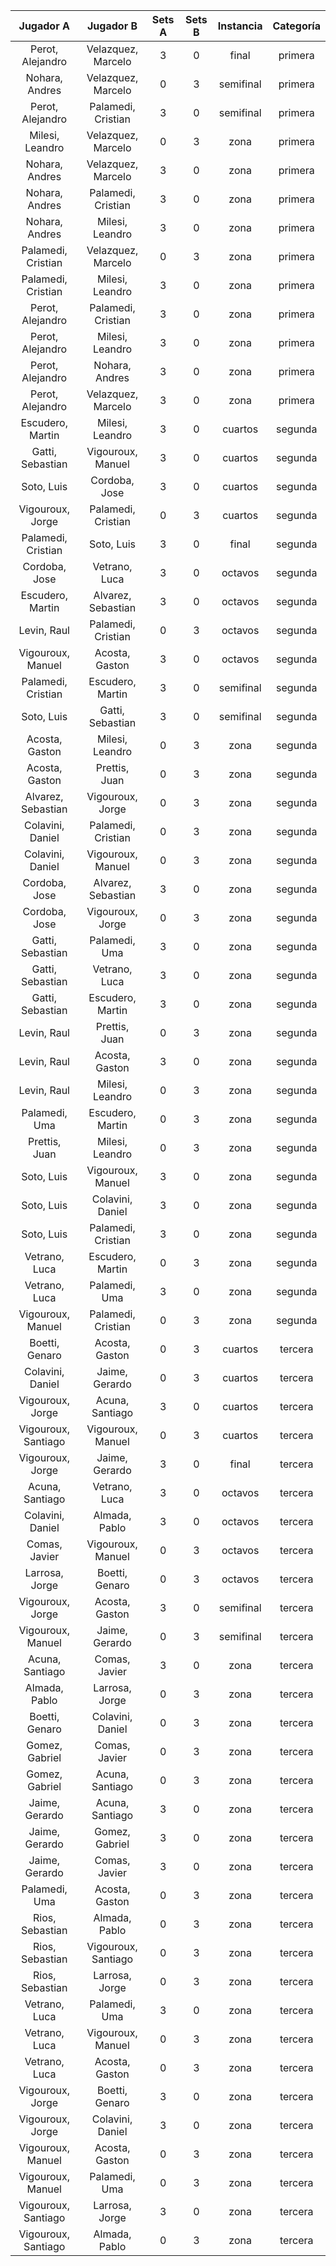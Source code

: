 |      Jugador A      |      Jugador B      |  Sets A  |  Sets B  |  Instancia  |  Categoría  |
|:-------------------:|:-------------------:|:--------:|:--------:|:-----------:|:-----------:|
|  Perot, Alejandro   | Velazquez, Marcelo  |    3     |    0     |    final    |   primera   |
|   Nohara, Andres    | Velazquez, Marcelo  |    0     |    3     |  semifinal  |   primera   |
|  Perot, Alejandro   | Palamedi, Cristian  |    3     |    0     |  semifinal  |   primera   |
|   Milesi, Leandro   | Velazquez, Marcelo  |    0     |    3     |    zona     |   primera   |
|   Nohara, Andres    | Velazquez, Marcelo  |    3     |    0     |    zona     |   primera   |
|   Nohara, Andres    | Palamedi, Cristian  |    3     |    0     |    zona     |   primera   |
|   Nohara, Andres    |   Milesi, Leandro   |    3     |    0     |    zona     |   primera   |
| Palamedi, Cristian  | Velazquez, Marcelo  |    0     |    3     |    zona     |   primera   |
| Palamedi, Cristian  |   Milesi, Leandro   |    3     |    0     |    zona     |   primera   |
|  Perot, Alejandro   | Palamedi, Cristian  |    3     |    0     |    zona     |   primera   |
|  Perot, Alejandro   |   Milesi, Leandro   |    3     |    0     |    zona     |   primera   |
|  Perot, Alejandro   |   Nohara, Andres    |    3     |    0     |    zona     |   primera   |
|  Perot, Alejandro   | Velazquez, Marcelo  |    3     |    0     |    zona     |   primera   |
|  Escudero, Martin   |   Milesi, Leandro   |    3     |    0     |   cuartos   |   segunda   |
|  Gatti, Sebastian   |  Vigouroux, Manuel  |    3     |    0     |   cuartos   |   segunda   |
|     Soto, Luis      |    Cordoba, Jose    |    3     |    0     |   cuartos   |   segunda   |
|  Vigouroux, Jorge   | Palamedi, Cristian  |    0     |    3     |   cuartos   |   segunda   |
| Palamedi, Cristian  |     Soto, Luis      |    3     |    0     |    final    |   segunda   |
|    Cordoba, Jose    |    Vetrano, Luca    |    3     |    0     |   octavos   |   segunda   |
|  Escudero, Martin   | Alvarez, Sebastian  |    3     |    0     |   octavos   |   segunda   |
|     Levin, Raul     | Palamedi, Cristian  |    0     |    3     |   octavos   |   segunda   |
|  Vigouroux, Manuel  |   Acosta, Gaston    |    3     |    0     |   octavos   |   segunda   |
| Palamedi, Cristian  |  Escudero, Martin   |    3     |    0     |  semifinal  |   segunda   |
|     Soto, Luis      |  Gatti, Sebastian   |    3     |    0     |  semifinal  |   segunda   |
|   Acosta, Gaston    |   Milesi, Leandro   |    0     |    3     |    zona     |   segunda   |
|   Acosta, Gaston    |    Prettis, Juan    |    0     |    3     |    zona     |   segunda   |
| Alvarez, Sebastian  |  Vigouroux, Jorge   |    0     |    3     |    zona     |   segunda   |
|  Colavini, Daniel   | Palamedi, Cristian  |    0     |    3     |    zona     |   segunda   |
|  Colavini, Daniel   |  Vigouroux, Manuel  |    0     |    3     |    zona     |   segunda   |
|    Cordoba, Jose    | Alvarez, Sebastian  |    3     |    0     |    zona     |   segunda   |
|    Cordoba, Jose    |  Vigouroux, Jorge   |    0     |    3     |    zona     |   segunda   |
|  Gatti, Sebastian   |    Palamedi, Uma    |    3     |    0     |    zona     |   segunda   |
|  Gatti, Sebastian   |    Vetrano, Luca    |    3     |    0     |    zona     |   segunda   |
|  Gatti, Sebastian   |  Escudero, Martin   |    3     |    0     |    zona     |   segunda   |
|     Levin, Raul     |    Prettis, Juan    |    0     |    3     |    zona     |   segunda   |
|     Levin, Raul     |   Acosta, Gaston    |    3     |    0     |    zona     |   segunda   |
|     Levin, Raul     |   Milesi, Leandro   |    0     |    3     |    zona     |   segunda   |
|    Palamedi, Uma    |  Escudero, Martin   |    0     |    3     |    zona     |   segunda   |
|    Prettis, Juan    |   Milesi, Leandro   |    0     |    3     |    zona     |   segunda   |
|     Soto, Luis      |  Vigouroux, Manuel  |    3     |    0     |    zona     |   segunda   |
|     Soto, Luis      |  Colavini, Daniel   |    3     |    0     |    zona     |   segunda   |
|     Soto, Luis      | Palamedi, Cristian  |    3     |    0     |    zona     |   segunda   |
|    Vetrano, Luca    |  Escudero, Martin   |    0     |    3     |    zona     |   segunda   |
|    Vetrano, Luca    |    Palamedi, Uma    |    3     |    0     |    zona     |   segunda   |
|  Vigouroux, Manuel  | Palamedi, Cristian  |    0     |    3     |    zona     |   segunda   |
|   Boetti, Genaro    |   Acosta, Gaston    |    0     |    3     |   cuartos   |   tercera   |
|  Colavini, Daniel   |   Jaime, Gerardo    |    0     |    3     |   cuartos   |   tercera   |
|  Vigouroux, Jorge   |   Acuna, Santiago   |    3     |    0     |   cuartos   |   tercera   |
| Vigouroux, Santiago |  Vigouroux, Manuel  |    0     |    3     |   cuartos   |   tercera   |
|  Vigouroux, Jorge   |   Jaime, Gerardo    |    3     |    0     |    final    |   tercera   |
|   Acuna, Santiago   |    Vetrano, Luca    |    3     |    0     |   octavos   |   tercera   |
|  Colavini, Daniel   |    Almada, Pablo    |    3     |    0     |   octavos   |   tercera   |
|    Comas, Javier    |  Vigouroux, Manuel  |    0     |    3     |   octavos   |   tercera   |
|   Larrosa, Jorge    |   Boetti, Genaro    |    0     |    3     |   octavos   |   tercera   |
|  Vigouroux, Jorge   |   Acosta, Gaston    |    3     |    0     |  semifinal  |   tercera   |
|  Vigouroux, Manuel  |   Jaime, Gerardo    |    0     |    3     |  semifinal  |   tercera   |
|   Acuna, Santiago   |    Comas, Javier    |    3     |    0     |    zona     |   tercera   |
|    Almada, Pablo    |   Larrosa, Jorge    |    0     |    3     |    zona     |   tercera   |
|   Boetti, Genaro    |  Colavini, Daniel   |    0     |    3     |    zona     |   tercera   |
|   Gomez, Gabriel    |    Comas, Javier    |    0     |    3     |    zona     |   tercera   |
|   Gomez, Gabriel    |   Acuna, Santiago   |    0     |    3     |    zona     |   tercera   |
|   Jaime, Gerardo    |   Acuna, Santiago   |    3     |    0     |    zona     |   tercera   |
|   Jaime, Gerardo    |   Gomez, Gabriel    |    3     |    0     |    zona     |   tercera   |
|   Jaime, Gerardo    |    Comas, Javier    |    3     |    0     |    zona     |   tercera   |
|    Palamedi, Uma    |   Acosta, Gaston    |    0     |    3     |    zona     |   tercera   |
|   Rios, Sebastian   |    Almada, Pablo    |    0     |    3     |    zona     |   tercera   |
|   Rios, Sebastian   | Vigouroux, Santiago |    0     |    3     |    zona     |   tercera   |
|   Rios, Sebastian   |   Larrosa, Jorge    |    0     |    3     |    zona     |   tercera   |
|    Vetrano, Luca    |    Palamedi, Uma    |    3     |    0     |    zona     |   tercera   |
|    Vetrano, Luca    |  Vigouroux, Manuel  |    0     |    3     |    zona     |   tercera   |
|    Vetrano, Luca    |   Acosta, Gaston    |    0     |    3     |    zona     |   tercera   |
|  Vigouroux, Jorge   |   Boetti, Genaro    |    3     |    0     |    zona     |   tercera   |
|  Vigouroux, Jorge   |  Colavini, Daniel   |    3     |    0     |    zona     |   tercera   |
|  Vigouroux, Manuel  |   Acosta, Gaston    |    0     |    3     |    zona     |   tercera   |
|  Vigouroux, Manuel  |    Palamedi, Uma    |    0     |    3     |    zona     |   tercera   |
| Vigouroux, Santiago |   Larrosa, Jorge    |    3     |    0     |    zona     |   tercera   |
| Vigouroux, Santiago |    Almada, Pablo    |    0     |    3     |    zona     |   tercera   |